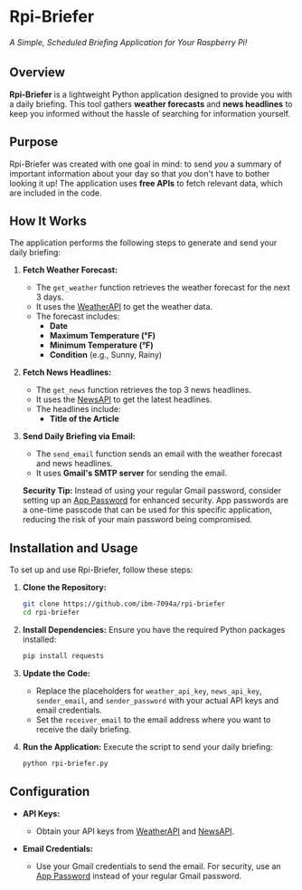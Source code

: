 # **Rpi-Briefer**

###### A Simple, Scheduled Briefing Application for Your Raspberry Pi!

## Overview

**Rpi-Briefer** is a lightweight Python application designed to provide you with a daily briefing. This tool gathers **weather forecasts** and **news headlines** to keep you informed without the hassle of searching for information yourself. 

## **Purpose**

Rpi-Briefer was created with one goal in mind: to send *you* a summary of important information about your day so that *you* don't have to bother looking it up! The application uses **free APIs** to fetch relevant data, which are included in the code.

## **How It Works**

The application performs the following steps to generate and send your daily briefing:

1. **Fetch Weather Forecast:**
   - The `get_weather` function retrieves the weather forecast for the next 3 days.
   - It uses the [WeatherAPI](https://www.weatherapi.com/) to get the weather data.
   - The forecast includes:
     - **Date**
     - **Maximum Temperature (°F)**
     - **Minimum Temperature (°F)**
     - **Condition** (e.g., Sunny, Rainy)

2. **Fetch News Headlines:**
   - The `get_news` function retrieves the top 3 news headlines.
   - It uses the [NewsAPI](https://newsapi.org/) to get the latest headlines.
   - The headlines include:
     - **Title of the Article**

3. **Send Daily Briefing via Email:**
   - The `send_email` function sends an email with the weather forecast and news headlines.
   - It uses **Gmail's SMTP server** for sending the email.

   **Security Tip:** Instead of using your regular Gmail password, consider setting up an [App Password](https://support.google.com/accounts/answer/185833?hl=en) for enhanced security. App passwords are a one-time passcode that can be used for this specific application, reducing the risk of your main password being compromised.

## **Installation and Usage**

To set up and use Rpi-Briefer, follow these steps:

1. **Clone the Repository:**
   ```bash
   git clone https://github.com/ibm-7094a/rpi-briefer
   cd rpi-briefer
   ```

2. **Install Dependencies:**
   Ensure you have the required Python packages installed:
   ```bash
   pip install requests
   ```

3. **Update the Code:**
   - Replace the placeholders for `weather_api_key`, `news_api_key`, `sender_email`, and `sender_password` with your actual API keys and email credentials.
   - Set the `receiver_email` to the email address where you want to receive the daily briefing.

4. **Run the Application:**
   Execute the script to send your daily briefing:
   ```bash
   python rpi-briefer.py
   ```

## **Configuration**

- **API Keys:**
  - Obtain your API keys from [WeatherAPI](https://www.weatherapi.com/) and [NewsAPI](https://newsapi.org/).

- **Email Credentials:**
  - Use your Gmail credentials to send the email. For security, use an [App Password](https://support.google.com/accounts/answer/185833?hl=en) instead of your regular Gmail password.
